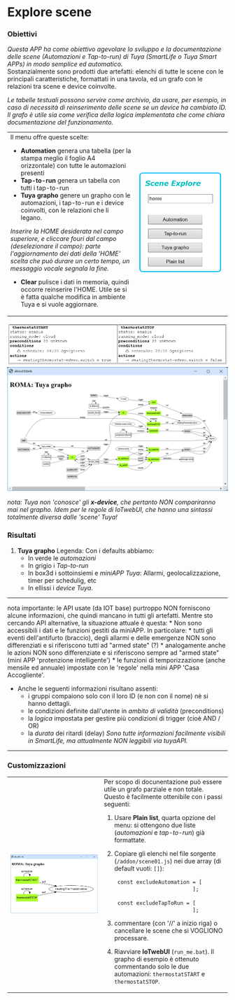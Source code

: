 # Explore scene

### Obiettivi
_Questa APP ha come obiettivo agevolare lo sviluppo e la documentazione delle scene (Automazioni e Tap-to-run) di Tuya (SmartLife o Tuya Smart APPs) in modo semplice ed automatico._ <br>
Sostanzialmente sono prodotti due artefatti: elenchi di tutte le scene con le principali caratteristiche, formattati in una tavola, ed un grafo con le relazioni tra  scene e device coinvolte.

_Le tabelle testuali possono servire come archivio, da usare, per esempio, in caso di necessità di reinserimento delle scene se un device ha cambiato ID._ <br>
_Il grafo è utile sia come verifica della logica implementata che come chiara documentazione del funzionamento._
 

<table width = "100%"><tr><td>
Il menu offre queste scelte:
 
* **Automation** genera una tabella (per la stampa meglio il foglio A4 orizzontale) con tutte le automazioni presenti 
* **Tap-to-run** genera un tabella con tutti i tap-to-run
* **Tuya grapho** genere un grapho con le automazioni, i tap-to-run e i device coinvolti, con le relazioni che li legano.

_Inserire la HOME desiderata nel campo superiore, e cliccare fouri dal campo (deselezionare il campo): parte l'aggiornamento dei dati della 'HOME' scelta che può durare un certo tempo, un messaggio vocale segnala la fine._

* **Clear** pulisce i dati in memoria, quindi occorre reinserire l'HOME. Utile se si è fatta qualche modifica in ambiente Tuya e si vuole aggiornare.
</td><td   width="200pt">
<img src="https://github.com/msillano/IoTwebUI/blob/main/pics/scene01d.png?raw=true">
</td></tr></table>

![](https://github.com/msillano/IoTwebUI/blob/main/pics/Scene01b.png?raw=true)
![](https://github.com/msillano/IoTwebUI/blob/main/pics/scene01a.png?raw=true)

_nota: Tuya non 'conosce' gli **x-device**, che pertanto NON compariranno mai nel grapho. 
Idem per le _regole_ di IoTwebUI, che hanno una sintassi totalmente diversa dalle 'scene' Tuya!_

### Risultati

1. **Tuya grapho**
Legenda: Con i defaults abbiamo:
   * In verde le _automazioni_
   * In grigio i _Tap-to-run_
   * In box3d i sottoinsiemi e _miniAPP Tuya_: Allarmi, geolocalizzazione, timer per schedulig, etc
   * In ellissi i _device Tuya_.

 <hr>
nota importante: le API usate (da IOT base) purtroppo NON forniscono alcune informazioni, che quindi mancano in tutti gli artefatti. Mentre sto cercando API alternative, la situazione attuale è questa:
   * Non sono accessibili i dati e le funzioni gestiti da miniAPP. In particolare:
      * tutti gli eventi dell'antifurto (braccio), degli allarmi e delle emergenze NON sono differenziati e si riferiscono tutti ad "armed state" (?)
      * analogamente anche le azioni NON sono differenziate e si riferiscono sempre ad "armed state" (mini APP 'protenzione intelligente')
      * le funzioni di temporizzazione (anche mensile ed annuale) impostate con le 'regole' nella mini APP 'Casa Accogliente'.

  * Anche le seguenti informazioni risultano assenti:
      * i gruppi compaiono solo con il loro ID (e  non con il nome) nè si hanno dettagli.
      * le condizioni definite dall'utente in _ambito di validità_ (preconditions)
      * la _logica_ impostata  per gestire più condizioni di trigger (cioè AND / OR)
      * la _durata_ dei ritardi (delay)
_Sono tutte informazioni facilmente visibili in SmartLife, ma attualmente NON leggibili via tuyaAPI._

<hr>

### Customizzazioni

<table width = "100%"><tr><td width="200pt">
<img src="https://github.com/msillano/IoTwebUI/blob/main/pics/scene01c.png?raw=true">
</td><td>
Per scopo di docunentazione può essere utile un grafo parziale e non totale.
Questo è facilmente ottenibile con i passi seguenti:

1. Usare **Plain list**, quarta opzione del menu: si ottengono due liste (_automazioni_ e _tap-to-run_) già formattate.
2. Copiare gli elenchi nel file  sorgente (`/addon/scene01.js`) nei due array (di default vuoti: `[]`):

        const excludeAutomation = [
                                ];

        const excludeTapToRun = [
                                ];
3. commentare (con '//' a inizio riga) o cancellare le scene che si VOGLIONO processare.
4. Riavviare **IoTwebUI** (`run_me.bat`).
Il grapho di esempio è ottenuto commentando solo le due automazioni: `thermostatSTART` e `thermostatSTOP`.

</td></tr></table>
